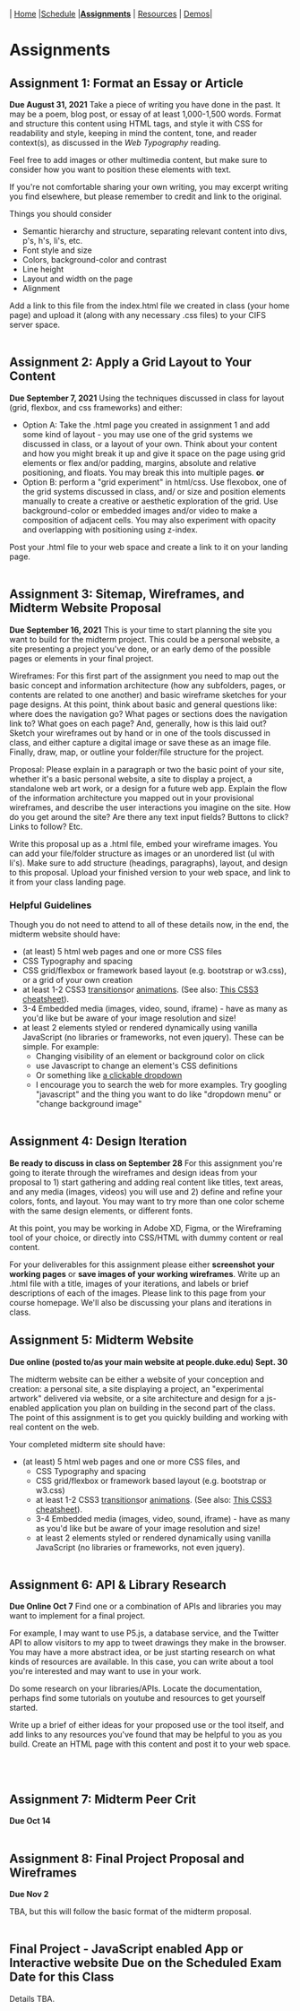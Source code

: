 | [Home](./) |[Schedule](./schedule.md) |**[Assignments](./assignments.md)** | [Resources](./resources.md) | [Demos](./demos.md)|

# Assignments

## Assignment 1: Format an Essay or Article

**Due August 31, 2021**
Take a piece of writing you have done in the past. It may be a poem, blog post, or essay of at least 1,000-1,500 words. Format and structure this content using HTML tags, and style it with CSS for readability and style, keeping in mind the content, tone, and reader context(s), as discussed in the _Web Typography_ reading.

Feel free to add images or other multimedia content, but make sure to consider how you want to position these elements with text.

If you're not comfortable sharing your own writing, you may excerpt writing you find elsewhere, but please remember to credit and link to the original.

Things you should consider

- Semantic hierarchy and structure, separating relevant content into divs, p's, h's, li's, etc.
- Font style and size
- Colors, background-color and contrast
- Line height
- Layout and width on the page
- Alignment

Add a link to this file from the index.html file we created in class (your home page) and upload it (along with any necessary .css files) to your CIFS server space.
<br />
<br />

## Assignment 2: Apply a Grid Layout to Your Content

**Due September 7, 2021**
Using the techniques discussed in class for layout (grid, flexbox, and css frameworks) and either:

- Option A: Take the .html page you created in assignment 1 and add some kind of layout - you may use one of the grid systems we discussed in class, or a layout of your own. Think about your content and how you might break it up and give it space on the page using grid elements or flex and/or padding, margins, absolute and relative positioning, and floats. You may break this into multiple pages.
  **or**
- Option B: perform a "grid experiment" in html/css. Use flexobox, one of the grid systems discussed in class, and/ or size and position elements manually to create a creative or aesthetic exploration of the grid. Use background-color or embedded images and/or video to make a composition of adjacent cells. You may also experiment with opacity and overlapping with positioning using z-index.

Post your .html file to your web space and create a link to it on your landing page.
<br />
<br />

## Assignment 3: Sitemap, Wireframes, and Midterm Website Proposal

**Due September 16, 2021**
This is your time to start planning the site you want to build for the midterm project. This could be a personal website, a site presenting a project you've done, or an early demo of the possible pages or elements in your final project.

Wireframes: For this first part of the assignment you need to map out the basic concept and information architecture (how any subfolders, pages, or contents are related to one another) and basic wireframe sketches for your page designs. At this point, think about basic and general questions like: where does the navigation go? What pages or sections does the navigation link to? What goes on each page? And, generally, how is this laid out? Sketch your wireframes out by hand or in one of the tools discussed in class, and either capture a digital image or save these as an image file. Finally, draw, map, or outline your folder/file structure for the project.

Proposal: Please explain in a paragraph or two the basic point of your site, whether it's a basic personal website, a site to display a project, a standalone web art work, or a design for a future web app. Explain the flow of the information architecture you mapped out in your provisional wireframes, and describe the user interactions you imagine on the site. How do you get around the site? Are there any text input fields? Buttons to click? Links to follow? Etc.

Write this proposal up as a .html file, embed your wireframe images. You can add your file/folder structure as images or an unordered list (ul with li's). Make sure to add structure (headings, paragraphs), layout, and design to this proposal. Upload your finished version to your web space, and link to it from your class landing page.

### Helpful Guidelines

Though you do not need to attend to all of these details now, in the end, the midterm website should have:

- (at least) 5 html web pages and one or more CSS files
- CSS Typography and spacing
- CSS grid/flexbox or framework based layout (e.g. bootstrap or w3.css), or a grid of your own creation
- at least 1-2 CSS3 [transitions](https://www.w3schools.com/css/css3_transitions.asp)or [animations](https://www.w3schools.com/css/css3_animations.asp). (See also: [This CSS3 cheatsheet](https://www.kirupa.com/html5/css_transitions_cheatsheet.htm)).
- 3-4 Embedded media (images, video, sound, iframe) - have as many as you'd like but be aware of your image resolution and size!
- at least 2 elements styled or rendered dynamically using vanilla JavaScript (no libraries or frameworks, not even jquery). These can be simple. For example:
  - Changing visibility of an element or background color on click
  - use Javascript to change an element's CSS definitions
  - Or something like [a clickable dropdown](https://www.w3schools.com/howto/howto_js_dropdown.asp)
  - I encourage you to search the web for more examples. Try googling "javascript" and the thing you want to do like "dropdown menu" or "change background image"
    <br />
    <br />

## Assignment 4: Design Iteration

**Be ready to discuss in class on September 28**
For this assignment you're going to iterate through the wireframes and design ideas from your proposal to 1) start gathering and adding real content like titles, text areas, and any media (images, videos) you will use and 2) define and refine your colors, fonts, and layout. You may want to try more than one color scheme with the same design elements, or different fonts.

At this point, you may be working in Adobe XD, Figma, or the Wireframing tool of your choice, or directly into CSS/HTML with dummy content or real content.

For your deliverables for this assignment please either **screenshot your working pages** or **save images of your working wireframes**. Write up an .html file with a title, images of your iterations, and labels or brief descriptions of each of the images. Please link to this page from your course homepage. We'll also be discussing your plans and iterations in class.

## Assignment 5: Midterm Website

**Due online (posted to/as your main website at people.duke.edu) Sept. 30**

The midterm website can be either a website of your conception and creation: a personal site, a site displaying a project, an "experimental artwork" delivered via website, or a site architecture and design for a js-enabled application you plan on building in the second part of the class. The point of this assignment is to get you quickly building and working with real content on the web.

Your completed midterm site should have:

- (at least) 5 html web pages and one or more CSS files, and
  - CSS Typography and spacing
  - CSS grid/flexbox or framework based layout (e.g. bootstrap or w3.css)
  - at least 1-2 CSS3 [transitions](https://www.w3schools.com/css/css3_transitions.asp)or [animations](https://www.w3schools.com/css/css3_animations.asp). (See also: [This CSS3 cheatsheet](https://www.kirupa.com/html5/css_transitions_cheatsheet.htm)).
  - 3-4 Embedded media (images, video, sound, iframe) - have as many as you'd like but be aware of your image resolution and size!
  - at least 2 elements styled or rendered dynamically using vanilla JavaScript (no libraries or frameworks, not even jquery).
    <br />
    <br />

## Assignment 6: API & Library Research

**Due Online Oct 7**
Find one or a combination of APIs and libraries you may want to implement for a final project.

For example, I may want to use P5.js, a database service, and the Twitter API to allow visitors to my app to tweet drawings they make in the browser. You may have a more abstract idea, or be just starting research on what kinds of resources are available. In this case, you can write about a tool you're interested and may want to use in your work.

Do some research on your libraries/APIs. Locate the documentation, perhaps find some tutorials on youtube and resources to get yourself started.

Write up a brief of either ideas for your proposed use or the tool itself, and add links to any resources you've found that may be helpful to you as you build. Create an HTML page with this content and post it to your web space.

<br />
<br />

## Assignment 7: Midterm Peer Crit

**Due Oct 14**
<br />
<br />

## Assignment 8: Final Project Proposal and Wireframes

**Due Nov 2**

TBA, but this will follow the basic format of the midterm proposal.
<br />
<br />

## Final Project - JavaScript enabled App or Interactive website Due on the Scheduled Exam Date for this Class

Details TBA.
